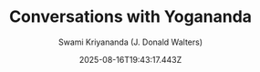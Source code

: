 ---
title: "Conversations with Yogananda"
date: "2025-08-16T19:43:17.443Z"
author: "Swami Kriyananda (J. Donald Walters)"
read_year: "NO"
recommendation: '3'
url: /bookshelf/conversations-with-yogananda
---